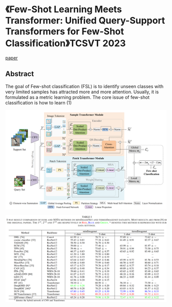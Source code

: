 # 《Few-Shot Learning Meets Transformer: Unified Query-Support Transformers for Few-Shot Classification》TCSVT 2023

[paper](https://ieeexplore.ieee.org/abstract/document/10144072) &nbsp;&nbsp;

## Abstract 
The goal of Few-shot classification (FSL) is to identify unseen classes with very limited samples has attracted more and more attention. Usually, it is formulated as a metric learning problem. The core issue of few-shot classification is how to learn (1) 

![overview](https://github.com/SissiW/QSFormer/blob/main/overview.png)

![results](https://github.com/SissiW/QSFormer/blob/main/mini_tiered_result.png?raw=true)


